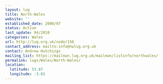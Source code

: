 ```yaml
---
layout: lug
title: North-Wales
website: ''
established_date: 2000/07
status: Active
last_update: 04/2010
categories: Wales
url: http://lug.org.uk/node/150
contact_address: mailto:info@nwlug.org.uk
contact: Andrew Hutchings
mailing_list: https://mailman.lug.org.uk/mailman/listinfo/northwales/
permalink: lugs/Wales/North-Wales/
location:
  latitude: 53.07
  longitude: -3.81
---
```

